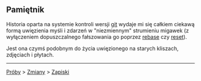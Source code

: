 ## Pamiętnik

Historia oparta na systemie kontroli wersji [git](https://git-scm.com/docs/git) wydaje mi się całkiem ciekawą formą uwięzienia myśli i zdarzeń w "niezmiennym"  strumieniu migawek (z wyłączeniem dopuszczalnego fałszowania go poprzez [rebase](https://git-scm.com/docs/git-rebase) czy [reset](https://git-scm.com/docs/git-reset)). 

Jest ona czymś podobnym do życia uwięzionego na starych kliszach, zdjęciach i płytach.



---

[Próby](./techniczne/proby.md) > [Zmiany](./techniczne/zmiany.md) > [Zapiski](./techniczne/zapiski.md)
